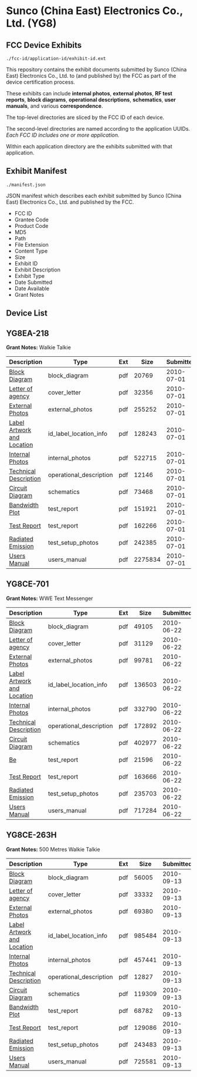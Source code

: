 # Sunco (China East) Electronics Co., Ltd. (YG8)
## FCC Device Exhibits

```
./fcc-id/application-id/exhibit-id.ext
```

This repository contains the exhibit documents submitted by Sunco (China East) Electronics Co., Ltd. to (and published by) the FCC as part of the device certification process.

These exhibits can include **internal photos**, **external photos**, **RF test reports**, **block diagrams**, **operational descriptions**, **schematics**, **user manuals**, and various **correspondence**.

The top-level directories are sliced by the FCC ID of each device.

The second-level directories are named according to the application UUIDs. *Each FCC ID includes one or more application.*

Within each application directory are the exhibits submitted with that application. 

## Exhibit Manifest

```
./manifest.json
```

JSON manifest which describes each exhibit submitted by Sunco (China East) Electronics Co., Ltd. and published by the FCC.

- FCC ID
- Grantee Code
- Product Code
- MD5
- Path
- File Extension
- Content Type
- Size
- Exhibit ID
- Exhibit Description
- Exhibit Type
- Date Submitted
- Date Available
- Grant Notes

## Device List
## YG8EA-218
**Grant Notes:** Walkie Talkie

| Description | Type | Ext | Size | Submitted | Available |
| ----------- | ---- | --- | ---- | --------- | --------- |
| [Block Diagram](YG8EA-218/882ea62fd5c8575f432e0702595ca172/1305004.pdf) | block_diagram | pdf | 20769 | 2010-07-01 | 2010-07-01 |
| [Letter of agency](YG8EA-218/882ea62fd5c8575f432e0702595ca172/1305011.pdf) | cover_letter | pdf | 32356 | 2010-07-01 | 2010-07-01 |
| [External Photos](YG8EA-218/882ea62fd5c8575f432e0702595ca172/1305008.pdf) | external_photos | pdf | 255252 | 2010-07-01 | 2010-07-01 |
| [Label Artwork and Location](YG8EA-218/882ea62fd5c8575f432e0702595ca172/1305010.pdf) | id_label_location_info | pdf | 128243 | 2010-07-01 | 2010-07-01 |
| [Internal Photos](YG8EA-218/882ea62fd5c8575f432e0702595ca172/1305009.pdf) | internal_photos | pdf | 522715 | 2010-07-01 | 2010-07-01 |
| [Technical Description](YG8EA-218/882ea62fd5c8575f432e0702595ca172/1305007.pdf) | operational_description | pdf | 12146 | 2010-07-01 | 2010-07-01 |
| [Circuit Diagram](YG8EA-218/882ea62fd5c8575f432e0702595ca172/1305006.pdf) | schematics | pdf | 73468 | 2010-07-01 | 2010-07-01 |
| [Bandwidth Plot](YG8EA-218/882ea62fd5c8575f432e0702595ca172/1305005.pdf) | test_report | pdf | 151921 | 2010-07-01 | 2010-07-01 |
| [Test Report](YG8EA-218/882ea62fd5c8575f432e0702595ca172/1305014.pdf) | test_report | pdf | 162266 | 2010-07-01 | 2010-07-01 |
| [Radiated Emission](YG8EA-218/882ea62fd5c8575f432e0702595ca172/1305013.pdf) | test_setup_photos | pdf | 242385 | 2010-07-01 | 2010-07-01 |
| [Users Manual](YG8EA-218/882ea62fd5c8575f432e0702595ca172/1305012.pdf) | users_manual | pdf | 2275834 | 2010-07-01 | 2010-07-01 |
## YG8CE-701
**Grant Notes:** WWE Text Messenger

| Description | Type | Ext | Size | Submitted | Available |
| ----------- | ---- | --- | ---- | --------- | --------- |
| [Block Diagram](YG8CE-701/a5737799c4837a559effc6103c9ee324/1300498.pdf) | block_diagram | pdf | 49105 | 2010-06-22 | 2010-06-23 |
| [Letter of agency](YG8CE-701/a5737799c4837a559effc6103c9ee324/1300504.pdf) | cover_letter | pdf | 31129 | 2010-06-22 | 2010-06-23 |
| [External Photos](YG8CE-701/a5737799c4837a559effc6103c9ee324/1300501.pdf) | external_photos | pdf | 99781 | 2010-06-22 | 2010-06-23 |
| [Label Artwork and Location](YG8CE-701/a5737799c4837a559effc6103c9ee324/1300503.pdf) | id_label_location_info | pdf | 136503 | 2010-06-22 | 2010-06-23 |
| [Internal Photos](YG8CE-701/a5737799c4837a559effc6103c9ee324/1300502.pdf) | internal_photos | pdf | 332790 | 2010-06-22 | 2010-06-23 |
| [Technical Description](YG8CE-701/a5737799c4837a559effc6103c9ee324/1300500.pdf) | operational_description | pdf | 172892 | 2010-06-22 | 2010-06-23 |
| [Circuit Diagram](YG8CE-701/a5737799c4837a559effc6103c9ee324/1300499.pdf) | schematics | pdf | 402977 | 2010-06-22 | 2010-06-23 |
| [Be](YG8CE-701/a5737799c4837a559effc6103c9ee324/1300497.pdf) | test_report | pdf | 21596 | 2010-06-22 | 2010-06-23 |
| [Test Report](YG8CE-701/a5737799c4837a559effc6103c9ee324/1300507.pdf) | test_report | pdf | 163666 | 2010-06-22 | 2010-06-23 |
| [Radiated Emission](YG8CE-701/a5737799c4837a559effc6103c9ee324/1300506.pdf) | test_setup_photos | pdf | 235703 | 2010-06-22 | 2010-06-23 |
| [Users Manual](YG8CE-701/a5737799c4837a559effc6103c9ee324/1300505.pdf) | users_manual | pdf | 717284 | 2010-06-22 | 2010-06-23 |
## YG8CE-263H
**Grant Notes:** 500 Metres Walkie Talkie

| Description | Type | Ext | Size | Submitted | Available |
| ----------- | ---- | --- | ---- | --------- | --------- |
| [Block Diagram](YG8CE-263H/f3737bb8072a51dc3eced5a0a63e4158/1342617.pdf) | block_diagram | pdf | 56005 | 2010-09-13 | 2010-09-13 |
| [Letter of agency](YG8CE-263H/f3737bb8072a51dc3eced5a0a63e4158/1342624.pdf) | cover_letter | pdf | 33332 | 2010-09-13 | 2010-09-13 |
| [External Photos](YG8CE-263H/f3737bb8072a51dc3eced5a0a63e4158/1342621.pdf) | external_photos | pdf | 69380 | 2010-09-13 | 2010-09-13 |
| [Label Artwork and Location](YG8CE-263H/f3737bb8072a51dc3eced5a0a63e4158/1342623.pdf) | id_label_location_info | pdf | 985484 | 2010-09-13 | 2010-09-13 |
| [Internal Photos](YG8CE-263H/f3737bb8072a51dc3eced5a0a63e4158/1342622.pdf) | internal_photos | pdf | 457441 | 2010-09-13 | 2010-09-13 |
| [Technical Description](YG8CE-263H/f3737bb8072a51dc3eced5a0a63e4158/1342620.pdf) | operational_description | pdf | 12827 | 2010-09-13 | 2010-09-13 |
| [Circuit Diagram](YG8CE-263H/f3737bb8072a51dc3eced5a0a63e4158/1342619.pdf) | schematics | pdf | 119309 | 2010-09-13 | 2010-09-13 |
| [Bandwidth Plot](YG8CE-263H/f3737bb8072a51dc3eced5a0a63e4158/1342618.pdf) | test_report | pdf | 68782 | 2010-09-13 | 2010-09-13 |
| [Test Report](YG8CE-263H/f3737bb8072a51dc3eced5a0a63e4158/1342627.pdf) | test_report | pdf | 129086 | 2010-09-13 | 2010-09-13 |
| [Radiated Emission](YG8CE-263H/f3737bb8072a51dc3eced5a0a63e4158/1342626.pdf) | test_setup_photos | pdf | 243483 | 2010-09-13 | 2010-09-13 |
| [Users Manual](YG8CE-263H/f3737bb8072a51dc3eced5a0a63e4158/1342625.pdf) | users_manual | pdf | 725581 | 2010-09-13 | 2010-09-13 |
